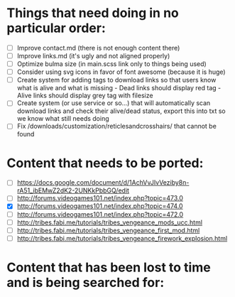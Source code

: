 Things that need doing in no particular order:
==============================================

- [ ] Improve contact.md (there is not enough content there)
- [ ] Improve links.md (it's ugly and not aligned properly)
- [ ] Optimize bulma size (in main.scss link only to things being used)
- [ ] Consider using svg icons in favor of font awesome (because it is huge)
- [ ] Create system for adding tags to download links so that users know what is alive and what is missing
      - Dead links should display red tag
      - Alive links should display grey tag with filesize
- [ ] Create system (or use service or so...) that will automatically scan download links and check their alive/dead status, export this into txt so we know what still needs doing
- [ ] Fix /downloads/customization/reticlesandcrosshairs/ that cannot be found

Content that needs to be ported:
================================

- [ ] https://docs.google.com/document/d/1AchVvJIvVeziby8n-rA51_ibEMwZ2dK2-2UNKkPbbGQ/edit
- [ ] http://forums.videogames101.net/index.php?topic=473.0
- [x] http://forums.videogames101.net/index.php?topic=474.0
- [ ] http://forums.videogames101.net/index.php?topic=472.0
- [ ] http://tribes.fabi.me/tutorials/tribes_vengeance_mods_ucc.html
- [ ] http://tribes.fabi.me/tutorials/tribes_vengeance_first_mod.html
- [ ] http://tribes.fabi.me/tutorials/tribes_vengeance_firework_explosion.html

Content that has been lost to time and is being searched for:
=============================================================
